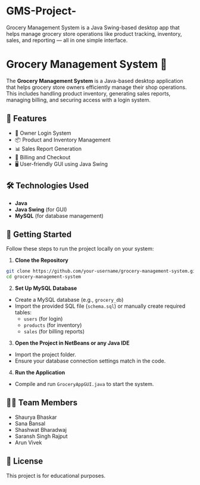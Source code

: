 # GMS-Project-
Grocery Management System is a Java Swing-based desktop app that helps manage grocery store operations like product tracking, inventory, sales, and reporting — all in one simple interface.
# Grocery Management System 🛒

The **Grocery Management System** is a Java-based desktop application that helps grocery store owners efficiently manage their shop operations. This includes handling product inventory, generating sales reports, managing billing, and securing access with a login system.

## 🧩 Features

- 🔐 Owner Login System
- 📦 Product and Inventory Management
- 📊 Sales Report Generation
- 🧾 Billing and Checkout
- 🖥️ User-friendly GUI using Java Swing

## 🛠️ Technologies Used

- **Java**
- **Java Swing** (for GUI)
- **MySQL** (for database management)

## 🚀 Getting Started

Follow these steps to run the project locally on your system:

1. **Clone the Repository**

```bash
git clone https://github.com/your-username/grocery-management-system.git
cd grocery-management-system
```

2. **Set Up MySQL Database**

- Create a MySQL database (e.g., `grocery_db`)
- Import the provided SQL file (`schema.sql`) or manually create required tables:
  - `users` (for login)
  - `products` (for inventory)
  - `sales` (for billing reports)

3. **Open the Project in NetBeans or any Java IDE**

- Import the project folder.
- Ensure your database connection settings match in the code.

4. **Run the Application**

- Compile and run `GroceryAppGUI.java` to start the system.

## 👨‍💻 Team Members

- Shaurya Bhaskar
- Sana Bansal
- Shashwat Bharadwaj
- Saransh Singh Rajput
- Arun Vivek

## 📄 License

This project is for educational purposes.
